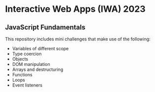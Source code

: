 # Interactive Web Apps (IWA) 2023


## JavaScript Fundamentals

This repository includes mini challenges that make use of the following:

- Variables of different scope
- Type coercion
- Objects
- DOM manipulation
- Arrays and destructuring
- Functions
- Loops
- Event listeners
